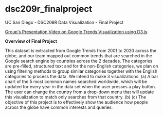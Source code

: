 # dsc209r_finalproject
UC San Diego - DSC209R Data Visualization - Final Project


[Group's Presentation Video on Google Trends Visualization using D3.js](https://youtu.be/4En9KRbrMQw?feature=shared)


**Overview of Final Project**

This dataset is extracted from Google Trends from 2001 to 2020 across the globe, and our team mapped out common trends that are searched in the Google search engine by countries across the 2 decades. The categories are pre-filled, structured text and for the non-English categories, we plan on using filtering methods to group similar categories together with the English categories to process the data. We intend to make 3 visualizations: (a) A bar chart of the 5 most common names searched worldwide, which will be updated for every year in the data set when the user presses a play button. The user can change the country from a drop-down menu that will update this visualization to match only searches from that country. (b) (c)  The objective of this project is to effectively show the audience how people across the globe have common interests and queries.
